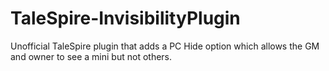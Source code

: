 # TaleSpire-InvisibilityPlugin
Unofficial TaleSpire plugin that adds a PC Hide option which allows the GM and owner to see a mini but not others.
